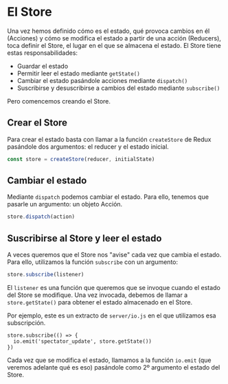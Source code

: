 # El Store

Una vez hemos definido cómo es el estado, qué provoca cambios en él (Acciones) y cómo se modifica el estado a partir de una acción (Reducers), toca definir el Store, el lugar en el que se almacena el estado. El Store tiene estas responsabilidades:

* Guardar el estado
* Permitir leer el estado mediante `getState()`
* Cambiar el estado pasándole acciones mediante `dispatch()`
* Suscribirse y desuscribirse a cambios del estado mediante `subscribe()`

Pero comencemos creando el Store.

## Crear el Store

Para crear el estado basta con llamar a la función `createStore` de Redux pasándole dos argumentos: el reducer y el estado inicial.

```js
const store = createStore(reducer, initialState)
```

## Cambiar el estado

Mediante `dispatch` podemos cambiar el estado. Para ello, tenemos que pasarle un argumento: un objeto Acción.

```js
store.dispatch(action)
```

## Suscribirse al Store y leer el estado

A veces queremos que el Store nos "avise" cada vez que cambia el estado. Para ello, utilizamos la función `subscribe` con un argumento:

```js
store.subscribe(listener)
```

El `listener` es una función que queremos que se invoque cuando el estado del Store se modifique. Una vez invocada, debemos de llamar a `store.getState()` para obtener el estado almacenado en el Store.

Por ejemplo, este es un extracto de `server/io.js` en el que utilizamos esa subscripción.

```
store.subscribe(() => {
  io.emit('spectator_update', store.getState())
})
```

Cada vez que se modifica el estado, llamamos a la función `io.emit` (que veremos adelante qué es eso) pasándole como 2º argumento el estado del Store.
